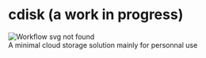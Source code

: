 # cdisk (a work in progress)
![Workflow svg not found](https://github.com/Joey-Boivin/cdisk/actions/workflows/cdisk-ubuntu.yml/badge.svg)  
A minimal cloud storage solution mainly for personnal use
